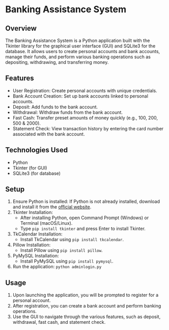 # Banking Assistance System

## Overview
The Banking Assistance System is a Python application built with the Tkinter library for the graphical user interface (GUI) and SQLite3 for the database. It allows users to create personal accounts and bank accounts, manage their funds, and perform various banking operations such as depositing, withdrawing, and transferring money.

## Features
- User Registration: Create personal accounts with unique credentials.
- Bank Account Creation: Set up bank accounts linked to personal accounts.
- Deposit: Add funds to the bank account.
- Withdrawal: Withdraw funds from the bank account.
- Fast Cash: Transfer preset amounts of money quickly (e.g., 100, 200, 500 & 2000).
- Statement Check: View transaction history by entering the card number associated with the bank account.

## Technologies Used
- Python
- Tkinter (for GUI)
- SQLite3 (for database)

## Setup
1. Ensure Python is installed: If Python is not already installed, download and install it from the [official website](https://www.python.org/).
2. Tkinter Installation:
   - After installing Python, open Command Prompt (Windows) or Terminal (macOS/Linux).
   - Type `pip install tkinter` and press Enter to install Tkinter.
3. TkCalendar Installation:
   - Install TkCalendar using `pip install tkcalendar`.
4. Pillow Installation:
   - Install Pillow using `pip install pillow`.
5. PyMySQL Installation:
   - Install PyMySQL using `pip install pymysql`.
6. Run the application: `python adminlogin.py`

## Usage
1. Upon launching the application, you will be prompted to register for a personal account.
2. After registration, you can create a bank account and perform banking operations.
3. Use the GUI to navigate through the various features, such as deposit, withdrawal, fast cash, and statement check.


